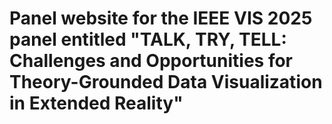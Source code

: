 # Panel website for the IEEE VIS 2025 panel entitled "TALK, TRY, TELL: Challenges and Opportunities for Theory-Grounded Data Visualization in Extended Reality"
